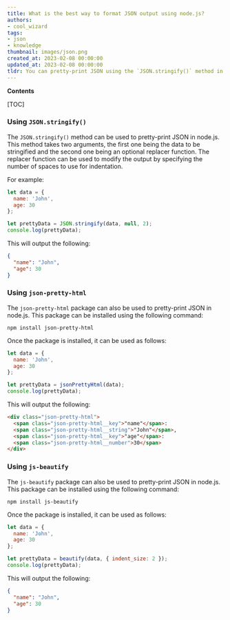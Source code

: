 ```yaml
---
title: What is the best way to format JSON output using node.js?
authors:
- cool_wizard
tags:
- json
- knowledge
thumbnail: images/json.png
created_at: 2023-02-08 00:00:00
updated_at: 2023-02-08 00:00:00
tldr: You can pretty-print JSON using the `JSON.stringify()` method in node.js.
---
```


**Contents**

[TOC]

### Using `JSON.stringify()`

The `JSON.stringify()` method can be used to pretty-print JSON in node.js. This method takes two arguments, the first one being the data to be stringified and the second one being an optional replacer function. The replacer function can be used to modify the output by specifying the number of spaces to use for indentation.

For example: 

```js
let data = {
  name: 'John',
  age: 30
};

let prettyData = JSON.stringify(data, null, 2);
console.log(prettyData);
```

This will output the following:

```json
{
  "name": "John",
  "age": 30
}
```

### Using `json-pretty-html`

The `json-pretty-html` package can also be used to pretty-print JSON in node.js. This package can be installed using the following command:

```
npm install json-pretty-html
```

Once the package is installed, it can be used as follows:

```js
let data = {
  name: 'John',
  age: 30
};

let prettyData = jsonPrettyHtml(data);
console.log(prettyData);
```

This will output the following:

```html
<div class="json-pretty-html">
  <span class="json-pretty-html__key">"name"</span>:
  <span class="json-pretty-html__string">"John"</span>,
  <span class="json-pretty-html__key">"age"</span>:
  <span class="json-pretty-html__number">30</span>
</div>
```

### Using `js-beautify`

The `js-beautify` package can also be used to pretty-print JSON in node.js. This package can be installed using the following command:

```
npm install js-beautify
```

Once the package is installed, it can be used as follows:

```js
let data = {
  name: 'John',
  age: 30
};

let prettyData = beautify(data, { indent_size: 2 });
console.log(prettyData);
```

This will output the following:

```json
{
  "name": "John",
  "age": 30
}
```
